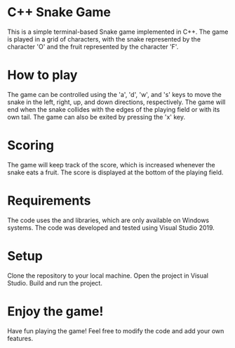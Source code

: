 <h1>C++ Snake Game</h1>


This is a simple terminal-based Snake game implemented in C++. The game is played in a grid of characters, with the snake represented by the character 'O' and the fruit represented by the character 'F'.



<h1>How to play</h1>
The game can be controlled using the 'a', 'd', 'w', and 's' keys to move the snake in the left, right, up, and down directions, respectively. The game will end when the snake collides with the edges of the playing field or with its own tail. The game can also be exited by pressing the 'x' key.



<h1>Scoring</h1>
The game will keep track of the score, which is increased whenever the snake eats a fruit. The score is displayed at the bottom of the playing field.



<h1>Requirements</h1>
The code uses the <conio.h> and <windows.h> libraries, which are only available on Windows systems. The code was developed and tested using Visual Studio 2019.



<h1>Setup</h1>
Clone the repository to your local machine.
Open the project in Visual Studio.
Build and run the project.






<h1>Enjoy the game!</h1>
Have fun playing the game! Feel free to modify the code and add your own features.
